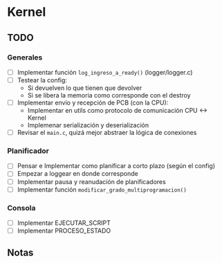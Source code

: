 # Kernel

## TODO

### Generales

- [ ] Implementar función `log_ingreso_a_ready()` (logger/logger.c)
- [ ] Testear la config:
  - Si devuelven lo que tienen que devolver
  - Si se libera la memoria como corresponde con el destroy
- [ ] Implementar envío y recepción de PCB (con la CPU):
  - Implementar en utils como protocolo de comunicación CPU <-> Kernel
  - Implemenar serialización y deserialización
- [ ] Revisar el `main.c`, quizá mejor abstraer la lógica de conexiones

### Planificador

- [ ] Pensar e Implementar como planificar a corto plazo (según el config)
- [ ] Empezar a loggear en donde corresponde
- [ ] Implementar pausa y reanudación de planificadores
- [ ] Implementar función `modificar_grado_multiprogramacion()`

### Consola

- [ ] Implementar EJECUTAR_SCRIPT
- [ ] Implementar PROCESO_ESTADO

## Notas

